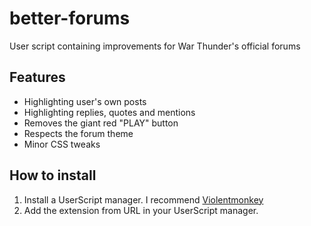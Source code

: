 # better-forums
User script containing improvements for War Thunder's official forums

## Features
* Highlighting user's own posts
* Highlighting replies, quotes and mentions
* Removes the giant red "PLAY" button
* Respects the forum theme
* Minor CSS tweaks


## How to install

1. Install a UserScript manager. I recommend [Violentmonkey](https://violentmonkey.github.io/)
2. Add the extension from URL in your UserScript manager. 